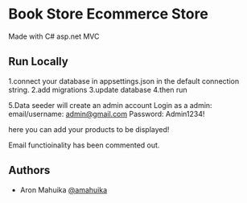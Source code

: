 
# Book Store Ecommerce Store

Made with C# asp.net MVC


## Run Locally
1.connect your database in appsettings.json in the default connection string.
2.add migrations 
3.update database
4.then run 

5.Data seeder will create an admin account
Login as a admin:
email/username: admin@gmail.com
Password: Admin1234!

here you can add your products to be displayed!

Email functioinality has been commented out.

## Authors

- Aron Mahuika [@amahuika](https://github.com/amahuika)


